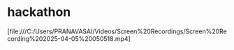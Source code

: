 # hackathon
[file:///C:/Users/PRANAVASAI/Videos/Screen%20Recordings/Screen%20Recording%202025-04-05%20050518.mp4]
